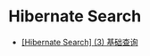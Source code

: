 # Hibernate Search
<!-- @author DHJT 2018-09-12 -->

- [[Hibernate Search] (3) 基础查询](https://blog.csdn.net/dm_vincent/article/details/40707857)